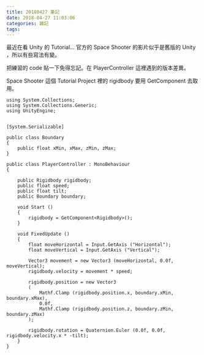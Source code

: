 ```yaml
---
title: 20180427 筆記
date: 2018-04-27 11:03:06
categories: 雜記
tags:
---
```


最近在看 Unity 的 Tutorial... 官方的 Space Shooter 的影片似乎是舊版的 Unity ，所以有些寫法有變。

把練習的 code 貼一下免得忘記。在 PlayerController 這裡遇到的版本差異。

Space Shooter 這個 Tutorial Project 裡的 rigidbody 要用 GetComponent 去取用。

```
using System.Collections;
using System.Collections.Generic;
using UnityEngine;


[System.Serializable]

public class Boundary
{
	public float xMin, xMax, zMin, zMax;
}

public class PlayerController : MonoBehaviour
{

	public Rigidbody rigidbody;
	public float speed;
	public float tilt;
	public Boundary boundary;

	void Start ()
	{
		rigidbody = GetComponent<Rigidbody>();
	}

	void FixedUpdate ()
	{
		float moveHorizontal = Input.GetAxis ("Horizontal");
		float moveVertical = Input.GetAxis ("Vertical");

		Vector3 movement = new Vector3 (moveHorizontal, 0.0f, moveVertical);
		rigidbody.velocity = movement * speed;

		rigidbody.position = new Vector3
		(
			Mathf.Clamp (rigidbody.position.x, boundary.xMin, boundary.xMax),
			0.0f,
			Mathf.Clamp (rigidbody.position.z, boundary.zMin, boundary.zMax)
		);

		rigidbody.rotation = Quaternion.Euler (0.0f, 0.0f, rigidbody.velocity.x * -tilt);
	}
}
```
